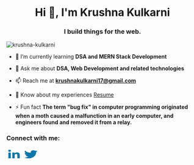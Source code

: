 <h1 align="center">Hi 👋, I'm Krushna Kulkarni</h1>
<h3 align="center">I build things for the web.</h3>

<p align="left"> <img src="https://komarev.com/ghpvc/?username=krushna-kulkarni&label=Profile%20views&color=0e75b6&style=flat" alt="krushna-kulkarni" /> </p>

- 🌱 I’m currently learning **DSA and MERN Stack Development**

- 💬 Ask me about **DSA, Web Development and related technologies**

- 📫 Reach me at **krushnakulkarni17@gmail.com**

- 📄 Know about my experiences [Resume](https://tinyurl.com/kkfed) 

- ⚡ Fun fact **The term "bug fix" in computer programming originated when a moth caused a malfunction in an early computer, and engineers found and removed it from a relay.**

<h3 align="left">Connect with me:</h3>
<p align="left">
<a href="https://www.linkedin.com/in/krushna-kulkarni/" target="blank"><img align="center" src="https://github.com/Krushna-Kulkarni/icons/blob/main/bxl-linkedin.svg" alt="linkedin" height="30" width="40" /></a>
<a href="https://twitter.com/krushnatweets" target="blank"><img align="center" src="https://github.com/Krushna-Kulkarni/icons/blob/main/twitter.svg" alt="krushnatweets" height="30" width="40" /></a>
<!-- <a href="https://instagram.com/krushnakulkarni.ig" target="blank"><img align="center" src="https://github.com/Krushna-Kulkarni/icons/blob/main/instagram.svg" alt="krushna.18" height="30" width="40" /></a> -->
</p>

<!-- <h3 align="left">Languages and Tools:</h3>
<p align="left"> <a href="https://getbootstrap.com" target="_blank"> <img src="https://raw.githubusercontent.com/devicons/devicon/master/icons/bootstrap/bootstrap-plain-wordmark.svg" alt="bootstrap" width="40" height="40"/> </a> <a href="https://www.cprogramming.com/" target="_blank"> <img src="https://raw.githubusercontent.com/devicons/devicon/master/icons/c/c-original.svg" alt="c" width="40" height="40"/> </a> <a href="https://www.w3schools.com/cpp/" target="_blank"> <img src="https://raw.githubusercontent.com/devicons/devicon/master/icons/cplusplus/cplusplus-original.svg" alt="cplusplus" width="40" height="40"/> </a> <a href="https://www.w3schools.com/css/" target="_blank"> <img src="https://raw.githubusercontent.com/devicons/devicon/master/icons/css3/css3-original-wordmark.svg" alt="css3" width="40" height="40"/> </a> <a href="https://firebase.google.com/" target="_blank"> <img src="https://www.vectorlogo.zone/logos/firebase/firebase-icon.svg" alt="firebase" width="40" height="40"/> </a> <a href="https://cloud.google.com" target="_blank"> <img src="https://www.vectorlogo.zone/logos/google_cloud/google_cloud-icon.svg" alt="gcp" width="40" height="40"/> </a> <a href="https://git-scm.com/" target="_blank"> <img src="https://www.vectorlogo.zone/logos/git-scm/git-scm-icon.svg" alt="git" width="40" height="40"/> </a> <a href="https://www.w3.org/html/" target="_blank"> <img src="https://raw.githubusercontent.com/devicons/devicon/master/icons/html5/html5-original-wordmark.svg" alt="html5" width="40" height="40"/> </a> <a href="https://developer.mozilla.org/en-US/docs/Web/JavaScript" target="_blank"> <img src="https://raw.githubusercontent.com/devicons/devicon/master/icons/javascript/javascript-original.svg" alt="javascript" width="40" height="40"/> </a> <a href="https://www.mysql.com/" target="_blank"> <img src="https://raw.githubusercontent.com/devicons/devicon/master/icons/mysql/mysql-original-wordmark.svg" alt="mysql" width="40" height="40"/> </a> <a href="https://www.python.org" target="_blank"> <img src="https://raw.githubusercontent.com/devicons/devicon/master/icons/python/python-original.svg" alt="python" width="40" height="40"/> </a> </p> -->


